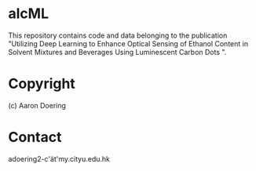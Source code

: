 # alcML

This repository contains code and data belonging to the publication "Utilizing Deep Learning to Enhance Optical Sensing of Ethanol Content in Solvent Mixtures and Beverages Using Luminescent Carbon Dots ". 

# Copyright
(c) Aaron Doering

# Contact

adoering2-c'ät'my.cityu.edu.hk


